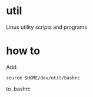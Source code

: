 util
====

Linux utility scripts and programs

how to
======

Add:

    source $HOME/dev/util/bashrc

to .bashrc
